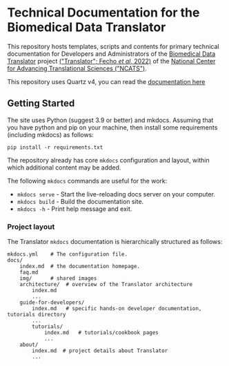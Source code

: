 # Technical Documentation for the Biomedical Data Translator

This repository hosts templates, scripts and contents for primary technical documentation for Developers and Administrators of the [Biomedical Data Translator](https://ncats.nih.gov/translator) project [("Translator"; Fecho _et al,_ 2022)](https://ascpt.onlinelibrary.wiley.com/doi/10.1111/cts.13301) of the [National Center for Advancing Translational Sciences ("NCATS")](https://ncats.nih.gov).

This repository uses Quartz v4, you can read the [documentation here](https://quartz.jzhao.xyz/)


## Getting Started

The site uses Python (suggest 3.9 or better) and mkdocs. Assuming that you have python and pip on your machine, then install some requirements (including mkdocs) as follows:

```shell
pip install -r requirements.txt
```

The repository already has core `mkdocs` configuration and layout, within which additional content may be added. 

The following `mkdocs` commands are useful for the work:

* `mkdocs serve` - Start the live-reloading docs server on your computer.
* `mkdocs build` - Build the documentation site.
* `mkdocs -h` - Print help message and exit.

### Project layout

The Translator `mkdocs` documentation is hierarchically structured as follows:

    mkdocs.yml    # The configuration file.
    docs/
        index.md  # the documentation homepage.
        faq.md
        img/      # shared images
        architecture/  # overview of the Translator architecture
            index.md
            ...
        guide-for-developers/
            index.md   # specific hands-on developer documentation, tutorials directory
            ...
            tutorials/
                index.md   # tutorials/cookbook pages
                ...
        about/
            index.md  # project details about Translator
            ...


